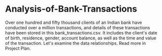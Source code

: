 # Analysis-of-Bank-Transactions
Over one hundred and fifty thousand clients of an Indian bank have conducted over a million transactions, and details of these transactions have been stored in this bank_transactions.csv. It includes the client's date of birth, residence, gender, account balance, as well as the time and value of the transaction. Let's examine the data relationships. Read more in Project Plan.
